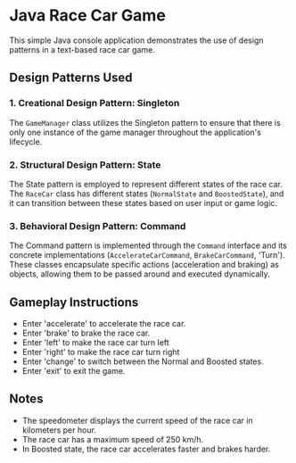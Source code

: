 # Java Race Car Game

This simple Java console application demonstrates the use of design patterns in a text-based race car game.

## Design Patterns Used

### 1. Creational Design Pattern: Singleton

The `GameManager` class utilizes the Singleton pattern to ensure that there is only one instance of the game manager throughout the application's lifecycle.

### 2. Structural Design Pattern: State

The State pattern is employed to represent different states of the race car. The `RaceCar` class has different states (`NormalState` and `BoostedState`), and it can transition between these states based on user input or game logic.

### 3. Behavioral Design Pattern: Command

The Command pattern is implemented through the `Command` interface and its concrete implementations (`AccelerateCarCommand`, `BrakeCarCommand`, 'Turn'). These classes encapsulate specific actions (acceleration and braking) as objects, allowing them to be passed around and executed dynamically.


## Gameplay Instructions
* Enter 'accelerate' to accelerate the race car.
* Enter 'brake' to brake the race car.
* Enter 'left' to make the race car turn left
* Enter 'right' to make the race car turn right
* Enter 'change' to switch between the Normal and Boosted states.
* Enter 'exit' to exit the game.

## Notes
* The speedometer displays the current speed of the race car in kilometers per hour.
* The race car has a maximum speed of 250 km/h.
* In Boosted state, the race car accelerates faster and brakes harder.
